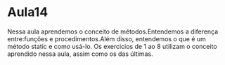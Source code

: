 # Aula14
Nessa aula aprendemos o conceito de métodos.Entendemos a diferença entre:funções e procedimentos.Além disso, entendemos o que é um método static e como usá-lo.
Os exercicios de 1 ao 8 utilizam o conceito aprendido nessa aula, assim como os das últimas.
